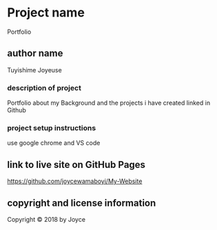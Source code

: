 # Project name
Portfolio 
## author name
Tuyishime Joyeuse
### description of project
Portfolio about my Background and the projects i have created linked in Github
### project setup instructions
use google chrome and VS code
## link to live site on GitHub Pages
https://github.com/joycewamaboyi/My-Website
## copyright and license information
Copyright &copy; 2018 by Joyce

